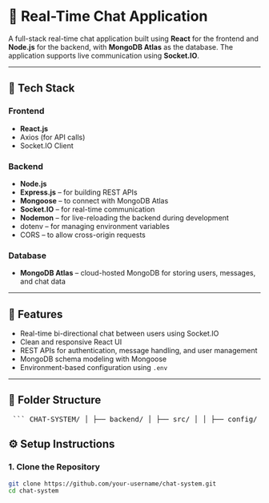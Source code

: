 # 💬 Real-Time Chat Application

A full-stack real-time chat application built using **React** for the frontend and **Node.js** for the backend, with **MongoDB Atlas** as the database. The application supports live communication using **Socket.IO**.

---

## 🔧 Tech Stack

### Frontend
- **React.js**
- Axios (for API calls)
- Socket.IO Client

### Backend
- **Node.js**
- **Express.js** – for building REST APIs
- **Mongoose** – to connect with MongoDB Atlas
- **Socket.IO** – for real-time communication
- **Nodemon** – for live-reloading the backend during development
- dotenv – for managing environment variables
- CORS – to allow cross-origin requests

### Database
- **MongoDB Atlas** – cloud-hosted MongoDB for storing users, messages, and chat data

---

## 🚀 Features

- Real-time bi-directional chat between users using Socket.IO
- Clean and responsive React UI
- REST APIs for authentication, message handling, and user management
- MongoDB schema modeling with Mongoose
- Environment-based configuration using `.env`

---

## 📁 Folder Structure

<pre> ``` CHAT-SYSTEM/ │ ├── backend/ │ ├── src/ │ │ ├── config/ # MongoDB config & env settings │ │ ├── controllers/ # Request handlers │ │ ├── middleware/ # Auth/error handlers │ │ ├── models/ # Mongoose schemas │ │ ├── routes/ # API routes │ │ ├── utils/ # Helper functions │ │ └── index.js # Entry point │ ├── .env │ ├── package.json │ ├── package-lock.json │ └── ... │ ├── front-end/ │ ├── public/ │ ├── src/ │ ├── index.html │ ├── vite.config.js │ ├── package.json │ └── ... │ └── README.md ``` </pre>


## ⚙️ Setup Instructions

### 1. Clone the Repository
```bash
git clone https://github.com/your-username/chat-system.git
cd chat-system